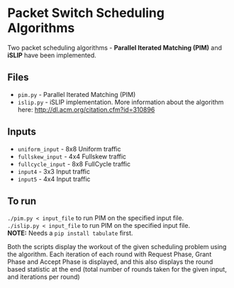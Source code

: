 # Packet Switch Scheduling Algorithms

Two packet scheduling algorithms - **Parallel Iterated Matching (PIM)** and **iSLIP** have been implemented.

## Files
- `pim.py` - Parallel Iterated Matching (PIM)
- `islip.py` - iSLIP implementation. More information about the algorithm here: http://dl.acm.org/citation.cfm?id=310896

## Inputs
- `uniform_input` - 8x8 Uniform traffic
- `fullskew_input` - 4x4 Fullskew traffic
- `fullcycle_input` - 8x8 FullCycle traffic
- `input4` - 3x3 Input traffic
- `input5` - 4x4 Input traffic

## To run  
`./pim.py < input_file` to run PIM on the specified input file.  
`./islip.py < input_file` to run PIM on the specified input file.  
**NOTE:** Needs a `pip install tabulate` first.

Both the scripts display the workout of the given scheduling problem using the algorithm. Each iteration of each round with Request Phase, Grant Phase and Accept Phase is displayed, and this also displays the round based statistic at the end (total number of rounds taken for the given input, and iterations per round)
